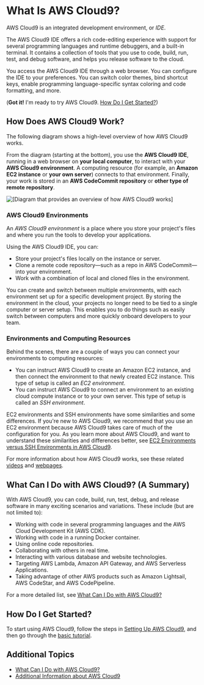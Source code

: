 # What Is AWS Cloud9?<a name="welcome"></a>

AWS Cloud9 is an integrated development environment, or *IDE*\.

The AWS Cloud9 IDE offers a rich code\-editing experience with support for several programming languages and runtime debuggers, and a built\-in terminal\. It contains a collection of tools that you use to code, build, run, test, and debug software, and helps you release software to the cloud\.

You access the AWS Cloud9 IDE through a web browser\. You can configure the IDE to your preferences\. You can switch color themes, bind shortcut keys, enable programming language\-specific syntax coloring and code formatting, and more\.

\(**Got it\!** I'm ready to try AWS Cloud9\. [How Do I Get Started?](#how-to-get-started)\)

## How Does AWS Cloud9 Work?<a name="how-does-it-work"></a>

The following diagram shows a high\-level overview of how AWS Cloud9 works\.

From the diagram \(starting at the bottom\), you use the **AWS Cloud9 IDE**, running in a web browser on **your local computer**, to interact with your **AWS Cloud9 environment**\. A computing resource \(for example, an **Amazon EC2 instance** or **your own server**\) connects to that environment\. Finally, your work is stored in an **AWS CodeCommit repository** or **other type of remote repository**\.

![\[Diagram that provides an overview of how AWS Cloud9 works\]](http://docs.aws.amazon.com/cloud9/latest/user-guide/)

### AWS Cloud9 Environments<a name="w30aab7c13b9"></a>

An *AWS Cloud9 environment* is a place where you store your project's files and where you run the tools to develop your applications\.

Using the AWS Cloud9 IDE, you can:
+ Store your project's files locally on the instance or server\.
+ Clone a remote code repository—such as a repo in AWS CodeCommit—into your environment\.
+ Work with a combination of local and cloned files in the environment\.

You can create and switch between multiple environments, with each environment set up for a specific development project\. By storing the environment in the cloud, your projects no longer need to be tied to a single computer or server setup\. This enables you to do things such as easily switch between computers and more quickly onboard developers to your team\.

### Environments and Computing Resources<a name="env-intro"></a>

Behind the scenes, there are a couple of ways you can connect your environments to computing resources:
+ You can instruct AWS Cloud9 to create an Amazon EC2 instance, and then connect the environment to that newly created EC2 instance\. This type of setup is called an *EC2 environment*\.
+ You can instruct AWS Cloud9 to connect an environment to an existing cloud compute instance or to your own server\. This type of setup is called an *SSH environment*\.

EC2 environments and SSH environments have some similarities and some differences\. If you're new to AWS Cloud9, we recommend that you use an EC2 environment because AWS Cloud9 takes care of much of the configuration for you\. As you learn more about AWS Cloud9, and want to understand these similarities and differences better, see [EC2 Environments versus SSH Environments in AWS Cloud9](ec2-env-versus-ssh-env.md)\.

For more information about how AWS Cloud9 works, see these related [videos](additional-info.md#related-videos) and [webpages](additional-info.md#related-web-pages)\.

## What Can I Do with AWS Cloud9? \(A Summary\)<a name="what-can-i-do-summary"></a>

With AWS Cloud9, you can code, build, run, test, debug, and release software in many exciting scenarios and variations\. These include \(but are not limited to\):
+ Working with code in several programming languages and the AWS Cloud Development Kit \(AWS CDK\)\.
+ Working with code in a running Docker container\.
+ Using online code repositories\.
+ Collaborating with others in real time\.
+ Interacting with various database and website technologies\.
+ Targeting AWS Lambda, Amazon API Gateway, and AWS Serverless Applications\.
+ Taking advantage of other AWS products such as Amazon Lightsail, AWS CodeStar, and AWS CodePipeline\.

For a more detailed list, see [What Can I Do with AWS Cloud9?](what-can-i-do.md)

## How Do I Get Started?<a name="how-to-get-started"></a>

To start using AWS Cloud9, follow the steps in [Setting Up AWS Cloud9](setting-up.md), and then go through the [basic tutorial](tutorials-basic.md)\.

## Additional Topics<a name="welcome-additional-info"></a>
+ [What Can I Do with AWS Cloud9?](what-can-i-do.md)
+ [Additional Information about AWS Cloud9](additional-info.md)